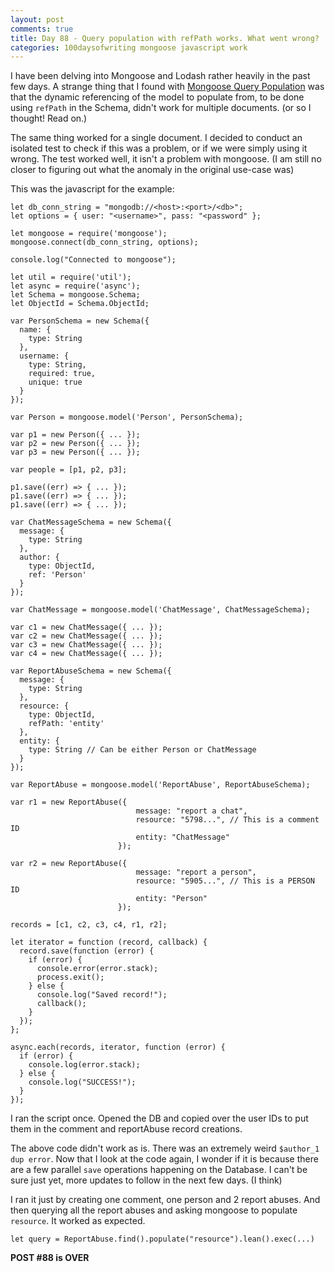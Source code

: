```yaml
---
layout: post
comments: true
title: Day 88 - Query population with refPath works. What went wrong?
categories: 100daysofwriting mongoose javascript work
---
```


I have been delving into Mongoose and Lodash rather heavily in the past few
days. A strange thing that I found with [Mongoose Query
Population](http://mongoosejs.com/docs/populate.html) was that the dynamic
referencing of the model to populate from, to be done using `refPath` in the
Schema, didn't work for multiple documents. (or so I thought! Read on.)

The same thing worked for a single document. I decided to conduct an isolated
test to check if this was a problem, or if we were simply using it wrong. The
test worked well, it isn't a problem with mongoose. (I am still no closer to
figuring out what the anomaly in the original use-case was)

This was the javascript for the example:

```
let db_conn_string = "mongodb://<host>:<port>/<db>";
let options = { user: "<username>", pass: "<password" };

let mongoose = require('mongoose');
mongoose.connect(db_conn_string, options);

console.log("Connected to mongoose");

let util = require('util');
let async = require('async');
let Schema = mongoose.Schema;
let ObjectId = Schema.ObjectId;

var PersonSchema = new Schema({
  name: {
    type: String
  },
  username: {
    type: String,
    required: true,
    unique: true
  }
});

var Person = mongoose.model('Person', PersonSchema);

var p1 = new Person({ ... });
var p2 = new Person({ ... });
var p3 = new Person({ ... });

var people = [p1, p2, p3];

p1.save((err) => { ... });
p1.save((err) => { ... });
p1.save((err) => { ... });

var ChatMessageSchema = new Schema({
  message: {
    type: String
  },
  author: {
    type: ObjectId,
    ref: 'Person'
  }
});

var ChatMessage = mongoose.model('ChatMessage', ChatMessageSchema);

var c1 = new ChatMessage({ ... });
var c2 = new ChatMessage({ ... });
var c3 = new ChatMessage({ ... });
var c4 = new ChatMessage({ ... });

var ReportAbuseSchema = new Schema({
  message: {
    type: String
  },
  resource: {
    type: ObjectId,
    refPath: 'entity'
  },
  entity: {
    type: String // Can be either Person or ChatMessage
  }
});

var ReportAbuse = mongoose.model('ReportAbuse', ReportAbuseSchema);

var r1 = new ReportAbuse({ 
                            message: "report a chat", 
                            resource: "5798...", // This is a comment ID
                            entity: "ChatMessage" 
                        });

var r2 = new ReportAbuse({ 
                            message: "report a person", 
                            resource: "5905...", // This is a PERSON ID
                            entity: "Person" 
                        });

records = [c1, c2, c3, c4, r1, r2];

let iterator = function (record, callback) {
  record.save(function (error) {
    if (error) {
      console.error(error.stack);
      process.exit();
    } else {
      console.log("Saved record!");
      callback();
    }
  });
};

async.each(records, iterator, function (error) {
  if (error) {
    console.log(error.stack);
  } else {
    console.log("SUCCESS!");
  }
});
```

I ran the script once. Opened the DB and copied over the user IDs to put them in
the comment and reportAbuse record creations.

The above code didn't work as is. There was an extremely weird `$author_1 dup
error`. Now that I look at the code again, I wonder if it is because there are a
few parallel `save` operations happening on the Database. I can't be sure just
yet, more updates to follow in the next few days. (I think)

I ran it just by creating one comment, one person and 2 report abuses. And then
querying all the report abuses and asking mongoose to populate `resource`. It
worked as expected.

```
let query = ReportAbuse.find().populate("resource").lean().exec(...)
```

**POST #88 is OVER**
